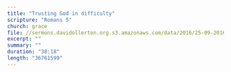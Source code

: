 ```yaml
---
title: "Trusting God in difficulty"
scripture: "Romans 5"
church: grace
file: //sermons.davidollerton.org.s3.amazonaws.com/data/2016/25-09-2016.mp3
excerpt: ""
summary: ""
duration: "38:18"
length: "36761599"
---
```

